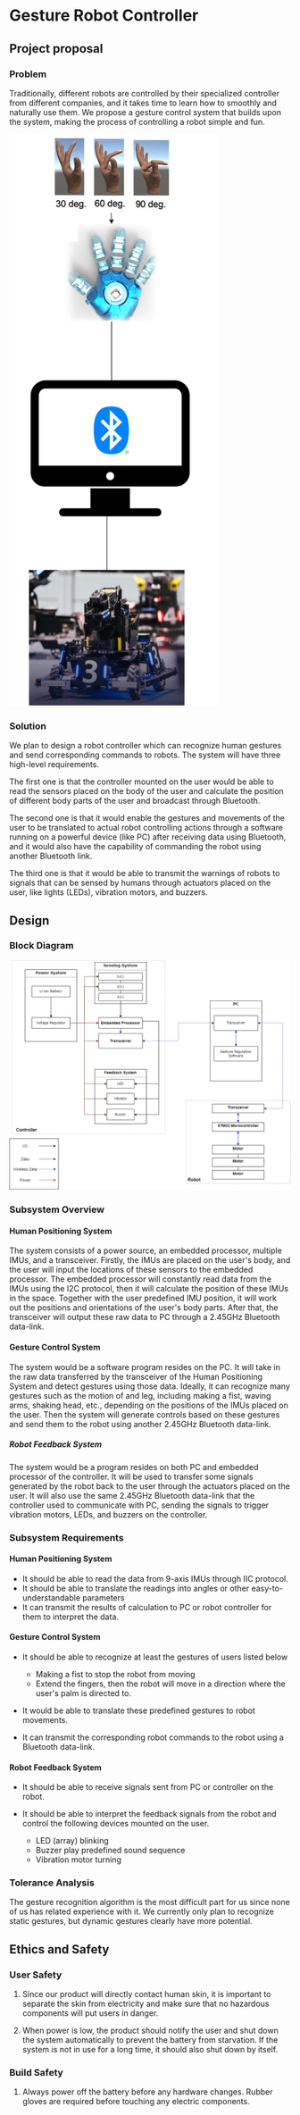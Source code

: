 # **Gesture Robot Controller**

## **Project proposal**

### **Problem**

Traditionally, different robots are controlled by their specialized controller from different companies, and it takes time to learn how to smoothly and naturally use them. We propose a gesture control system that builds upon the system, making the process of controlling a robot simple and fun.

![Visual Aid](https://github.com/0-EricZhou-0/GestureRobotController/blob/24163eae153ecba82c3c52a8171683d5026e511e/visual_aid.png)

### **Solution**

We plan to design a robot controller which can recognize human gestures and send corresponding commands to robots. The system will have three high-level requirements.

The first one is that the controller mounted on the user would be able to read the sensors placed on the body of the user and calculate the position of different body parts of the user and broadcast through Bluetooth.

The second one is that it would enable the gestures and movements of the user to be translated to actual robot controlling actions through a software running on a powerful device (like PC) after receiving data using Bluetooth, and it would also have the capability of commanding the robot using another Bluetooth link.

The third one is that it would be able to transmit the warnings of robots to signals that can be sensed by humans through actuators placed on the user, like lights (LEDs), vibration motors, and buzzers.

## **Design**

### **Block Diagram**

![Block Diagram](https://github.com/0-EricZhou-0/GestureRobotController/blob/main/block_diagram.png)

### **Subsystem Overview**

#### **Human Positioning System**

The system consists of a power source, an embedded processor, multiple IMUs, and a transceiver. Firstly, the IMUs are placed on the user's body, and the user will input the locations of these sensors to the embedded processor. The embedded processor will constantly read data from the IMUs using the I2C protocol, then it will calculate the position of these IMUs in the space. Together with the user predefined IMU position, it will work out the positions and orientations of the user's body parts. After that, the transceiver will output these raw data to PC through a 2.45GHz Bluetooth data-link.

#### **Gesture Control System**

The system would be a software program resides on the PC. It will take in the raw data transferred by the transceiver of the Human Positioning System and detect gestures using those data. Ideally, it can recognize many gestures such as the motion of and leg, including making a fist, waving arms, shaking head, etc., depending on the positions of the IMUs placed on the user. Then the system will generate controls based on these gestures and send them to the robot using another 2.45GHz Bluetooth data-link.

##### **Robot Feedback System**

The system would be a program resides on both PC and embedded processor of the controller. It will be used to transfer some signals generated by the robot back to the user through the actuators placed on the user. It will also use the same 2.45GHz Bluetooth data-link that the controller used to communicate with PC, sending the signals to trigger vibration motors, LEDs, and buzzers on the controller.

### **Subsystem Requirements**

#### **Human Positioning System**

- It should be able to read the data from 9-axis IMUs through IIC protocol.
- It should be able to translate the readings into angles or other easy-to-understandable parameters
- It can transmit the results of calculation to PC or robot controller for them to interpret the data.

#### **Gesture Control System**

- It should be able to recognize at least the gestures of users listed below

  - Making a fist to stop the robot from moving
  - Extend the fingers, then the robot will move in a direction where the user's palm is directed to.

- It would be able to translate these predefined gestures to robot movements.
- It can transmit the corresponding robot commands to the robot using a Bluetooth data-link.

#### **Robot Feedback System**

- It should be able to receive signals sent from PC or controller on the robot.
- It should be able to interpret the feedback signals from the robot and control the following devices mounted on the user.

  - LED (array) blinking
  - Buzzer play predefined sound sequence
  - Vibration motor turning

### **Tolerance Analysis**

The gesture recognition algorithm is the most difficult part for us since none of us has related experience with it. We currently only plan to recognize static gestures, but dynamic gestures clearly have more potential.

## **Ethics and Safety**

### User Safety

1. Since our product will directly contact human skin, it is important to separate the skin from electricity and make sure that no hazardous components will put users in danger.

2. When power is low, the product should notify the user and shut down the system automatically to prevent the battery from starvation. If the system is not in use for a long time, it should also shut down by itself.

### Build Safety

1. Always power off the battery before any hardware changes. Rubber gloves are required before touching any electric components.
